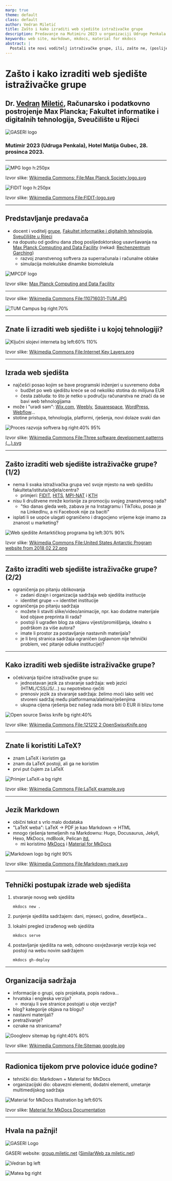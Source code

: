 ```yaml
---
marp: true
theme: default
class: default
author: Vedran Miletić
title: Zašto i kako izraditi web sjedište istraživačke grupe
description: Predavanje na Mutimiru 2023 u organizaciji Udruge Penkala
keywords: web site, markdown, mkdocs, material for mkdocs
abstract: |
  Postali ste novi voditelj istraživačke grupe, ili, zašto ne, (poslije)doktorand ste i njezin entuzijastični član, i želite poboljšati vidljivost vaše grupe među kolegama u području. Institucijska web sjedišta su često ograničena u formi i sadržaju, dok izrada vlastitog web sjedišta omogućuje oblikovanjei organizaciju sadržaja prema potrebi te postavljanje materijala po želji.
---
```


# Zašto i kako izraditi web sjedište istraživačke grupe

## Dr. [Vedran](https://vedran.miletic.net/) [Miletić](https://www.miletic.net/), Računarsko i podatkovno postrojenje Max Plancka; Fakultet informatike i digitalnih tehnologija, Sveučilište u Rijeci

![GASERI logo](../../images/gaseri-logo-text.png)

### Mutimir 2023 (Udruga Penkala), Hotel Matija Gubec, 28. prosinca 2023.

---

<!-- paginate: true -->

![MPG logo h:250px](https://upload.wikimedia.org/wikipedia/en/9/9a/Max_Planck_Society_logo.svg)

Izvor slike: [Wikimedia Commons: File:Max Planck Society logo.svg](https://commons.wikimedia.org/wiki/File:Max_Planck_Society_logo.svg)

![FIDIT logo h:250px](https://upload.wikimedia.org/wikipedia/commons/1/14/FIDIT-logo.svg)

Izvor slike: [Wikimedia Commons File:FIDIT-logo.svg](https://commons.wikimedia.org/wiki/File:FIDIT-logo.svg)

---

## Predstavljanje predavača

* docent i voditelj [grupe](../index.md), [Fakultet informatike i digitalnih tehnologija](https://www.inf.uniri.hr/), [Sveučilište u Rijeci](https://uniri.hr/)
* na dopustu od godinu dana zbog poslijedoktorskog usavršavanja na [Max Planck Computing and Data Facility](https://www.mpcdf.mpg.de/) (nekad: [Rechenzentrum Garching](https://www.mpg.de/mpcdf-de))
    * razvoj znanstvenog softvera za superračunala i računalne oblake
    * simulacija molekulske dinamike biomolekula

![MPCDF logo](https://www.mpcdf.mpg.de/assets/institutes/headers/mpcdf-desktop-en-bc2a89605e5cb6effc55ad732f103d71afb8c7060ecaa95c5fb93987e4c8acbd.svg)

Izvor slike: [Max Planck Computing and Data Facility](https://www.mpcdf.mpg.de/assets/institutes/headers/mpcdf-desktop-en-bc2a89605e5cb6effc55ad732f103d71afb8c7060ecaa95c5fb93987e4c8acbd.svg)

---

Izvor slike: [Wikimedia Commons File:110716031-TUM.JPG](https://commons.wikimedia.org/wiki/File%3A110716031-TUM.JPG)

![TUM Campus bg right:70%](https://upload.wikimedia.org/wikipedia/commons/2/2e/110716031-TUM.JPG)

---

## Znate li izraditi web sjedište i u kojoj tehnologiji?

![Ključni slojevi interneta bg left:60% 110%](https://upload.wikimedia.org/wikipedia/commons/3/39/Internet_Key_Layers.png)

Izvor slike: [Wikimedia Commons File:Internet Key Layers.png](https://commons.wikimedia.org/wiki/File:Internet_Key_Layers.png)

---

## Izrada web sjedišta

* najčešći posao kojim se bave programski inženjeri u suvremeno doba
    * budžet po web sjedištu kreće se od nekoliko stotina do milijuna EUR
    * česta zabluda: to što je netko u području računarstva ne znači da se bavi web tehnologijama
* može i "uradi sam": [Wix.com](https://www.wix.com/), [Weebly](https://www.weebly.com/), [Squarespace](https://www.squarespace.com/), [WordPress](https://wordpress.com/), [Webflow](https://webflow.com/)...
* stotine pristupa, tehnologija, platformi, rješenja, novi dolaze svaki dan

![Proces razvoja softvera bg right:40% 95%](https://upload.wikimedia.org/wikipedia/commons/thumb/5/5f/Three_software_development_patterns_mashed_together.svg/1081px-Three_software_development_patterns_mashed_together.svg.png)

Izvor slike: [Wikimedia Commons File:Three software development patterns (...).svg](https://commons.wikimedia.org/wiki/File:Three_software_development_patterns_mashed_together.svg)

---

## Zašto izraditi web sjedište istraživačke grupe? (1/2)

* nema li svaka istraživačka grupa već svoje mjesto na web sjedištu fakulteta/istituta/odjela/centra?
    * primjeri: [FIDIT](https://www.inf.uniri.hr/), [HITS](https://www.h-its.org/), [MPI-NAT](https://www.mpinat.mpg.de/) i [KTH](https://www.kth.se/)
* nisu li društvene mreže korisnije za promociju svojeg znanstvenog rada?
    * "tko danas gleda web, zabava je na Instagramu i TikToku, posao je na LinkedInu, a ni Facebook nije za baciti"
* isplati li se uopće ulagati ograničeno i dragocjeno vrijeme koje imamo za znanost u marketing?

![Web sjedište Antarktičkog programa bg left:30% 90%](https://upload.wikimedia.org/wikipedia/commons/8/87/United_States_Antarctic_Program_website_from_2018_02_22.png)

Izvor slike: [Wikimedia Commons File:United States Antarctic Program website from 2018 02 22.png](https://commons.wikimedia.org/wiki/File:United_States_Antarctic_Program_website_from_2018_02_22.png)

---

## Zašto izraditi web sjedište istraživačke grupe? (2/2)

* ograničenja po pitanju oblikovanja
    * zadani dizajn i organizacija sadržaja web sjedišta institucije
    * identitet grupe ~= identitet institucije
* ograničenja po pitanju sadržaja
    * možete li staviti slike/video/animacije, npr. kao dodatne materijale kod objave preprinta ili rada?
    * postoji li ugrađen blog za objavu vijesti/promišljanja, idealno s podrškom za više autora?
    * imate li prostor za postavljanje nastavnih materijala?
    * je li broj stranica sadržaja ograničen (uglavnom nije tehnički problem, već pitanje odluke institucije)?

---

## Kako izraditi web sjedište istraživačke grupe?

* očekivanja tipične istraživačke grupe su:
    * jednostavan jezik za stvaranje sadržaja: web jezici (HTML/CSS/JS/...) su nepotrebno rječiti
    * prenosiv jezik za stvaranje sadržaja: želimo moći lako seliti već stvoreni sadržaj među platformama/alatima/rješenjima
    * ukupna cijena rješenja bez našeg rada mora biti 0 EUR ili blizu tome

![Open source Swiss knife bg right:40%](https://upload.wikimedia.org/wikipedia/commons/c/c7/121212_2_OpenSwissKnife.png)

Izvor slike: [Wikimedia Commons File:121212 2 OpenSwissKnife.png](https://commons.wikimedia.org/wiki/File:121212_2_OpenSwissKnife.png)

---

## Znate li koristiti LaTeX?

* znam LaTeX i koristim ga
* znam da LaTeX postoji, ali ga ne koristim
* prvi put čujem za LaTeX

![Primjer LaTeX-a bg right](https://upload.wikimedia.org/wikipedia/commons/thumb/4/43/LaTeX_example.svg/744px-LaTeX_example.svg.png)

Izvor slike: [Wikimedia Commons File:LaTeX example.svg](https://commons.wikimedia.org/wiki/File:LaTeX_example.svg)

---

## Jezik Markdown

* obični tekst s vrlo malo dodataka
* "LaTeX weba": LaTeX -> PDF je kao Markdown -> HTML
* mnogo rješenja temeljenih na Markdownu: Hugo, Docusaurus, Jekyll, Hexo, MkDocs, mdBook, Pelican [itd.](https://jamstack.com/generators/)
    * mi koristimo [MkDocs](https://www.mkdocs.org/) i [Material for MkDocs](https://squidfunk.github.io/mkdocs-material/)

![Markdown logo bg right 90%](https://upload.wikimedia.org/wikipedia/commons/4/48/Markdown-mark.svg)

Izvor slike: [Wikimedia Commons File:Markdown-mark.svg](https://commons.wikimedia.org/wiki/File:Markdown-mark.svg)

---

## Tehnički postupak izrade web sjedišta

1. stvaranje novog web sjedišta

    ``` shell
    mkdocs new .
    ```

1. punjenje sjedišta sadržajem: dani, mjeseci, godine, desetljeća...
1. lokalni pregled izrađenog web sjedišta

    ``` shell
    mkdocs serve
    ```

1. postavljanje sjedišta na web, odnosno osvježavanje verzije koja već postoji na webu novim sadržajem

    ``` shell
    mkdocs gh-deploy
    ```

---

## Organizacija sadržaja

* informacije o grupi, opis projekata, popis radova...
* hrvatska i engleska verzija?
    * moraju li sve stranice postojati u obje verzije?
* blog? kategorije objava na blogu?
* nastavni materijali?
* pretraživanje?
* oznake na stranicama?

![Googleov sitemap bg right:40% 80%](https://upload.wikimedia.org/wikipedia/commons/2/20/Sitemap_google.jpg)

Izvor slike: [Wikimedia Commons File:Sitemap google.jpg](https://commons.wikimedia.org/wiki/File:Sitemap_google.jpg)

---

## Radionica tijekom prve polovice iduće godine?

* tehnički dio: Markdown + Material for MkDocs
* organizacijski dio: obavezni elementi, dodatni elementi, umetanje multimedijskog sadržaja

![Material for MkDocs Illustration bg left:60%](https://raw.githubusercontent.com/squidfunk/mkdocs-material/master/docs/assets/images/illustration.png)

Izvor slike: [Material for MkDocs Documentation](https://squidfunk.github.io/mkdocs-material/)

---

## Hvala na pažnji!

![GASERI Logo](../../images/gaseri-logo-animated.webp)

GASERI website: [group.miletic.net](../../index.md) ([SimilarWeb za miletic.net](https://www.similarweb.com/website/miletic.net/))

![Vedran bg left](https://vedran.miletic.net/images/vm.jpg)

![Matea bg right](https://mateaturalija.github.io/images/profile.jpg)
